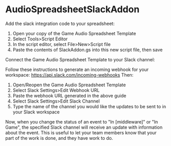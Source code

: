 # AudioSpreadsheetSlackAddon

Add the slack integration code to your spreadsheet:
1) Open your copy of the Game Audio Spreadsheet Template
2) Select Tools>Script Editor
3) In the script editor, select File>New>Script file
4) Paste the contents of SlackAddon.gs into this new script file, then save

Connect the Game Audio Spreadsheet Template to your Slack channel:

Follow these instructions to generate an incoming webhook for your workspace:
https://api.slack.com/incoming-webhooks
Then:
1) Open/Reopen the Game Audio Spreadsheet Template
2) Select Slack Settings>Edit Webhook URL
3) Paste the webhook URL generated in the above guide
4) Select Slack Settings>Edit Slack Channel
5) Type the name of the channel you would like the updates to be sent to in your Slack workspace

Now, when you change the status of an event to "In [middleware]" or "In Game", 
the specified Slack channel will receive an update with information about the 
event. This is useful to let your team members know that your part of the work 
is done, and they have work to do.
